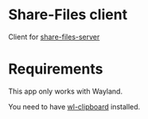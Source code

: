 # Share-Files client

Client for [share-files-server](https://github.com/Carl0sCheca/share-files-server)

# Requirements

This app only works with Wayland.

You need to have [wl-clipboard](https://github.com/bugaevc/wl-clipboard) installed.

